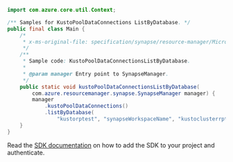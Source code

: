 ```java
import com.azure.core.util.Context;

/** Samples for KustoPoolDataConnections ListByDatabase. */
public final class Main {
    /*
     * x-ms-original-file: specification/synapse/resource-manager/Microsoft.Synapse/preview/2021-06-01-preview/examples/KustoPoolDataConnectionsListByDatabase.json
     */
    /**
     * Sample code: KustoPoolDataConnectionsListByDatabase.
     *
     * @param manager Entry point to SynapseManager.
     */
    public static void kustoPoolDataConnectionsListByDatabase(
        com.azure.resourcemanager.synapse.SynapseManager manager) {
        manager
            .kustoPoolDataConnections()
            .listByDatabase(
                "kustorptest", "synapseWorkspaceName", "kustoclusterrptest4", "KustoDatabase8", Context.NONE);
    }
}
```

Read the [SDK documentation](https://github.com/Azure/azure-sdk-for-java/blob/azure-resourcemanager-synapse_1.0.0-beta.6/sdk/synapse/azure-resourcemanager-synapse/README.md) on how to add the SDK to your project and authenticate.
